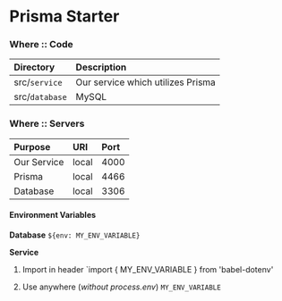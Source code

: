 # Prisma Starter

### Where :: Code

| Directory      | Description                       |
| :------------- | :-------------------------------- |
| src/`service`  | Our service which utilizes Prisma |
| src/`database` | MySQL                             |

### Where :: Servers

| Purpose     | URI   | Port |
| :---------- | :---- | :--- |
| Our Service | local | 4000 |
| Prisma      | local | 4466 |
| Database    | local | 3306 |

#### Environment Variables

**Database**
`${env: MY_ENV_VARIABLE}`

**Service**

1.  Import in header
    `import { MY_ENV_VARIABLE } from 'babel-dotenv'

2.  Use anywhere (_without process.env_)
    `MY_ENV_VARIABLE`
